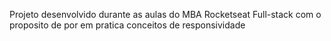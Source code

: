 Projeto desenvolvido durante as aulas do MBA Rocketseat Full-stack com o proposito de por em pratica conceitos de responsividade
